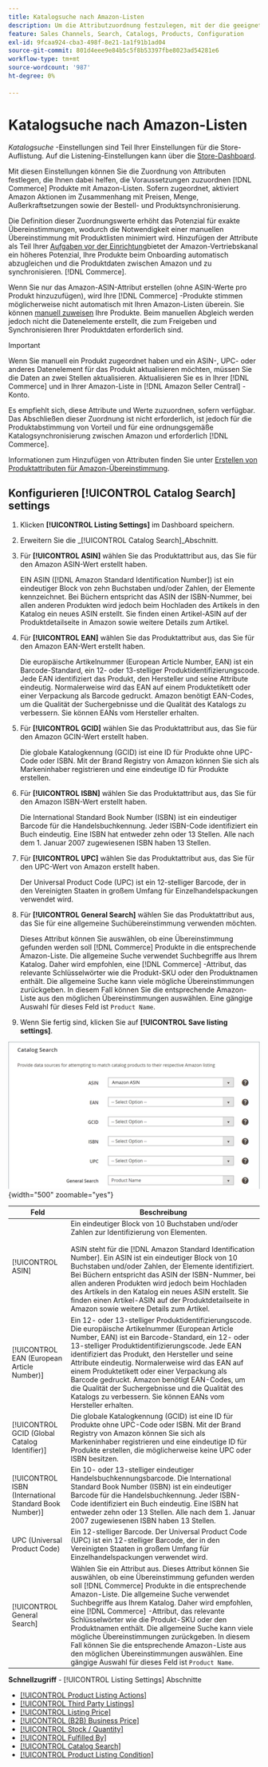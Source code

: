 ```yaml
---
title: Katalogsuche nach Amazon-Listen
description: Um die Attributzuordnung festzulegen, mit der die geeigneten Commerce-Katalogprodukte Amazon-Auflistungen zugeordnet werden können, aktualisieren Sie die Einstellungen für die Katalogsuche .
feature: Sales Channels, Search, Catalogs, Products, Configuration
exl-id: 9fcaa924-cba3-498f-8e21-1a1f91b1ad04
source-git-commit: 801d4eee9e84b5c5f8b53397fbe8023ad54281e6
workflow-type: tm+mt
source-wordcount: '987'
ht-degree: 0%

---
```


# Katalogsuche nach Amazon-Listen

_Katalogsuche_ -Einstellungen sind Teil Ihrer Einstellungen für die Store-Auflistung. Auf die Listening-Einstellungen kann über die [Store-Dashboard](./amazon-store-dashboard.md).

Mit diesen Einstellungen können Sie die Zuordnung von Attributen festlegen, die Ihnen dabei helfen, die Voraussetzungen zuzuordnen [!DNL Commerce] Produkte mit Amazon-Listen. Sofern zugeordnet, aktiviert Amazon Aktionen im Zusammenhang mit Preisen, Menge, Außerkraftsetzungen sowie der Bestell- und Produktsynchronisierung.

Die Definition dieser Zuordnungswerte erhöht das Potenzial für exakte Übereinstimmungen, wodurch die Notwendigkeit einer manuellen Übereinstimmung mit Produktlisten minimiert wird. Hinzufügen der Attribute als Teil Ihrer [Aufgaben vor der Einrichtung](./amazon-pre-setup-tasks.md)bietet der Amazon-Vertriebskanal ein höheres Potenzial, Ihre Produkte beim Onboarding automatisch abzugleichen und die Produktdaten zwischen Amazon und zu synchronisieren. [!DNL Commerce].

Wenn Sie nur das Amazon-ASIN-Attribut erstellen (ohne ASIN-Werte pro Produkt hinzuzufügen), wird Ihre [!DNL Commerce] -Produkte stimmen möglicherweise nicht automatisch mit Ihren Amazon-Listen überein. Sie können [manuell zuweisen](./creating-assigning-catalog-products.md) Ihre Produkte. Beim manuellen Abgleich werden jedoch nicht die Datenelemente erstellt, die zum Freigeben und Synchronisieren Ihrer Produktdaten erforderlich sind.

>[!IMPORTANT]
>
>Wenn Sie manuell ein Produkt zugeordnet haben und ein ASIN-, UPC- oder anderes Datenelement für das Produkt aktualisieren möchten, müssen Sie die Daten an zwei Stellen aktualisieren. Aktualisieren Sie es in Ihrer [!DNL Commerce] und in Ihrer Amazon-Liste in [!DNL Amazon Seller Central] -Konto.

Es empfiehlt sich, diese Attribute und Werte zuzuordnen, sofern verfügbar. Das Abschließen dieser Zuordnung ist nicht erforderlich, ist jedoch für die Produktabstimmung von Vorteil und für eine ordnungsgemäße Katalogsynchronisierung zwischen Amazon und erforderlich [!DNL Commerce].

Informationen zum Hinzufügen von Attributen finden Sie unter [Erstellen von Produktattributen für Amazon-Übereinstimmung](./ob-creating-magento-attributes.md).

## Konfigurieren [!UICONTROL Catalog Search] settings

1. Klicken **[!UICONTROL Listing Settings]** im Dashboard speichern.

1. Erweitern Sie die _[!UICONTROL Catalog Search]_Abschnitt.

1. Für **[!UICONTROL ASIN]** wählen Sie das Produktattribut aus, das Sie für den Amazon ASIN-Wert erstellt haben.

   EIN ASIN ([!DNL Amazon Standard Identification Number]) ist ein eindeutiger Block von zehn Buchstaben und/oder Zahlen, der Elemente kennzeichnet. Bei Büchern entspricht das ASIN der ISBN-Nummer, bei allen anderen Produkten wird jedoch beim Hochladen des Artikels in den Katalog ein neues ASIN erstellt. Sie finden einen Artikel-ASIN auf der Produktdetailseite in Amazon sowie weitere Details zum Artikel.

1. Für **[!UICONTROL EAN]** wählen Sie das Produktattribut aus, das Sie für den Amazon EAN-Wert erstellt haben.

   Die europäische Artikelnummer (European Article Number, EAN) ist ein Barcode-Standard, ein 12- oder 13-stelliger Produktidentifizierungscode. Jede EAN identifiziert das Produkt, den Hersteller und seine Attribute eindeutig. Normalerweise wird das EAN auf einem Produktetikett oder einer Verpackung als Barcode gedruckt. Amazon benötigt EAN-Codes, um die Qualität der Suchergebnisse und die Qualität des Katalogs zu verbessern. Sie können EANs vom Hersteller erhalten.

1. Für **[!UICONTROL GCID]** wählen Sie das Produktattribut aus, das Sie für den Amazon GCIN-Wert erstellt haben.

   Die globale Katalogkennung (GCID) ist eine ID für Produkte ohne UPC-Code oder ISBN. Mit der Brand Registry von Amazon können Sie sich als Markeninhaber registrieren und eine eindeutige ID für Produkte erstellen.

1. Für **[!UICONTROL ISBN]** wählen Sie das Produktattribut aus, das Sie für den Amazon ISBN-Wert erstellt haben.

   Die International Standard Book Number (ISBN) ist ein eindeutiger Barcode für die Handelsbuchkennung. Jeder ISBN-Code identifiziert ein Buch eindeutig. Eine ISBN hat entweder zehn oder 13 Stellen. Alle nach dem 1. Januar 2007 zugewiesenen ISBN haben 13 Stellen.

1. Für **[!UICONTROL UPC]** wählen Sie das Produktattribut aus, das Sie für den UPC-Wert von Amazon erstellt haben.

   Der Universal Product Code (UPC) ist ein 12-stelliger Barcode, der in den Vereinigten Staaten in großem Umfang für Einzelhandelspackungen verwendet wird.

1. Für **[!UICONTROL General Search]** wählen Sie das Produktattribut aus, das Sie für eine allgemeine Suchübereinstimmung verwenden möchten.

   Dieses Attribut können Sie auswählen, ob eine Übereinstimmung gefunden werden soll [!DNL Commerce] Produkte in die entsprechende Amazon-Liste. Die allgemeine Suche verwendet Suchbegriffe aus Ihrem Katalog. Daher wird empfohlen, eine [!DNL Commerce] -Attribut, das relevante Schlüsselwörter wie die Produkt-SKU oder den Produktnamen enthält. Die allgemeine Suche kann viele mögliche Übereinstimmungen zurückgeben. In diesem Fall können Sie die entsprechende Amazon-Liste aus den möglichen Übereinstimmungen auswählen. Eine gängige Auswahl für dieses Feld ist `Product Name`.

1. Wenn Sie fertig sind, klicken Sie auf **[!UICONTROL Save listing settings]**.

![Katalogsuche](assets/amazon-catalog-search.png){width="500" zoomable="yes"}

| Feld | Beschreibung |
|--------------------------------------------------------|--------------------------------------------------------------------------------------------------------------------------------------------------------------------------------------------------------------------------------------------------------------------------------------------------------------------------------------------------------------------------------------------------------------------------------------------------------------------------------------------------------------------------------------|
| [!UICONTROL ASIN] | Ein eindeutiger Block von 10 Buchstaben und/oder Zahlen zur Identifizierung von Elementen.<br><br>ASIN steht für die [!DNL Amazon Standard Identification Number]. Ein ASIN ist ein eindeutiger Block von 10 Buchstaben und/oder Zahlen, der Elemente identifiziert. Bei Büchern entspricht das ASIN der ISBN-Nummer, bei allen anderen Produkten wird jedoch beim Hochladen des Artikels in den Katalog ein neues ASIN erstellt. Sie finden einen Artikel-ASIN auf der Produktdetailseite in Amazon sowie weitere Details zum Artikel. |
| [!UICONTROL EAN (European Article Number)] | Ein 12- oder 13-stelliger Produktidentifizierungscode. Die europäische Artikelnummer (European Article Number, EAN) ist ein Barcode-Standard, ein 12- oder 13-stelliger Produktidentifizierungscode. Jede EAN identifiziert das Produkt, den Hersteller und seine Attribute eindeutig. Normalerweise wird das EAN auf einem Produktetikett oder einer Verpackung als Barcode gedruckt. Amazon benötigt EAN-Codes, um die Qualität der Suchergebnisse und die Qualität des Katalogs zu verbessern. Sie können EANs vom Hersteller erhalten. |
| [!UICONTROL GCID (Global Catalog Identifier)] | Die globale Katalogkennung (GCID) ist eine ID für Produkte ohne UPC-Code oder ISBN. Mit der Brand Registry von Amazon können Sie sich als Markeninhaber registrieren und eine eindeutige ID für Produkte erstellen, die möglicherweise keine UPC oder ISBN besitzen. |
| [!UICONTROL ISBN (International Standard Book Number)] | Ein 10- oder 13-stelliger eindeutiger Handelsbuchkennungsbarcode. Die International Standard Book Number (ISBN) ist ein eindeutiger Barcode für die Handelsbuchkennung. Jeder ISBN-Code identifiziert ein Buch eindeutig. Eine ISBN hat entweder zehn oder 13 Stellen. Alle nach dem 1. Januar 2007 zugewiesenen ISBN haben 13 Stellen. |
| UPC (Universal Product Code) | Ein 12-stelliger Barcode. Der Universal Product Code (UPC) ist ein 12-stelliger Barcode, der in den Vereinigten Staaten in großem Umfang für Einzelhandelspackungen verwendet wird. |
| [!UICONTROL General Search] | Wählen Sie ein Attribut aus. Dieses Attribut können Sie auswählen, ob eine Übereinstimmung gefunden werden soll [!DNL Commerce] Produkte in die entsprechende Amazon-Liste. Die allgemeine Suche verwendet Suchbegriffe aus Ihrem Katalog. Daher wird empfohlen, eine [!DNL Commerce] -Attribut, das relevante Schlüsselwörter wie die Produkt-SKU oder den Produktnamen enthält. Die allgemeine Suche kann viele mögliche Übereinstimmungen zurückgeben. In diesem Fall können Sie die entsprechende Amazon-Liste aus den möglichen Übereinstimmungen auswählen. Eine gängige Auswahl für dieses Feld ist `Product Name`. |

**Schnellzugriff** - [!UICONTROL Listing Settings] Abschnitte

- [[!UICONTROL Product Listing Actions]](./product-listing-actions.md)
- [[!UICONTROL Third Party Listings]](./third-party-listing-settings.md)
- [[!UICONTROL Listing Price]](./listing-price.md)
- [[!UICONTROL (B2B) Business Price]](./business-pricing.md)
- [[!UICONTROL Stock / Quantity]](./stock-quantity.md)
- [[!UICONTROL Fulfilled By]](./fulfilled-by.md)
- [[!UICONTROL Catalog Search]](./catalog-search.md)
- [[!UICONTROL Product Listing Condition]](./product-listing-condition.md)
